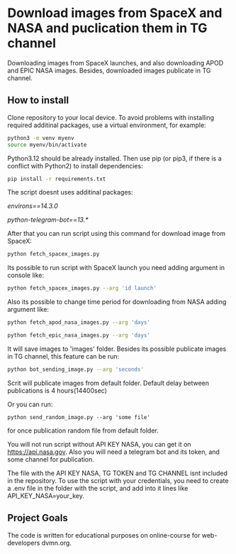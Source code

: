 # Download images from SpaceX and NASA and puclication them in TG channel

Downloading images from SpaceX launches, and also downloading APOD and EPIC NASA images.
Besides, downloaded images publicate in TG channel.


## How to install

Clone repository to your local device. To avoid problems with installing required additinal packages, use a virtual environment, for example:
```bash
python3 -m venv myenv
source myenv/bin/activate
```

Python3.12 should be already installed. Then use pip (or pip3, if there is a conflict with Python2) to install dependencies:

```bash
pip install -r requirements.txt
```

The script doesnt uses additinal packages:

_environs==14.3.0_

_python-telegram-bot==13.*_

After that you can run script using this command for download image from SpaceX:

```bash
python fetch_spacex_images.py
```

Its possible to run script with SpaceX launch you need adding argument in console like:

```bash
python fetch_spacex_images.py --arg 'id launch'
```

Also its possible to change time period for downloading from NASA adding argument like:

```bash
python fetch_apod_nasa_images.py --arg 'days'
```


```bash
python fetch_epic_nasa_images.py --arg 'days'
```
It will save images to 'images' folder. 
Besides its possible publicate images in TG channel, this feature can be run:

```bash
python bot_sending_image.py --arg 'seconds'
```

Scrit will publicate images from default folder. Default delay between publications is 4 hours(14400sec)

Or you can run:

```
python send_random_image.py --arg 'some file'
```
for once publication random file from default folder.

You will not run script without API KEY NASA, you can get it on https://api.nasa.gov.
Also you will need  a telegram bot and its token, and some channel for publication.

The file with the API KEY NASA, TG TOKEN and TG CHANNEL isnt included in the repository. To use the script with your credentials, 
you need to create a .env file in the folder with the script, and add into it lines like API_KEY_NASA=your_key.

## Project Goals

The code is written for educational purposes on online-course for web-developers dvmn.org.

